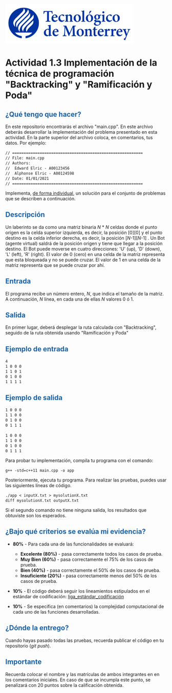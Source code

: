 ![Tec de Monterrey](images/logotecmty.png)
# Actividad 1.3 Implementación de la técnica de programación "Backtracking" y "Ramificación y Poda"

## <span style="color: rgb(26, 99, 169);">¿Qué tengo que hacer?</span>
En este repositorio encontrarás el archivo "main.cpp". En este archivo deberás desarrollar la implementación del problema presentado en esta actividad.  En la parte superior del archivo coloca, en comentarios, tus datos. Por ejemplo:
```
// =========================================================
// File: main.cpp
// Authors:
//  Edward Elric - A00123456
//  Alphonse Elric - A00124598
// Date: 01/01/2021
// =========================================================
```
Implementa, <span style="text-decoration-line: underline;">de forma individual</span>, un solución para el conjunto de problemas que se describen a continuación.

## <span style="color: rgb(26, 99, 169);">**Descripción**</span>
Un laberinto se da como una matriz binaria *N* * *N* celdas donde el punto origen es la celda superior izquierda, es decir, la posición [0][0] y el punto destino es la celda inferior derecha, es decir, la posición [*N*-1][*N*-1] . Un Bot (agente virtual) saldrá de la posición origen y tiene que llegar a la posición destino. El Bot puede moverse en cuatro direcciones: 'U' (up), 'D' (down), 'L' (left), 'R' (right). El valor de 0 (cero) en una celda de la matriz representa que esta bloqueada y no se puede cruzar. El valor de 1 en una celda de la matriz representa que se puede cruzar por ahí.

## <span style="color: rgb(26, 99, 169);">**Entrada**</span>
El programa recibe un número entero, *N*, que indica el tamaño de la matriz. A continuación, *N* línea, en cada una de ellas *N* valores 0 ó 1.

## <span style="color: rgb(26, 99, 169);">**Salida**</span>
En primer lugar, deberá desplegar la ruta calculada con "Backtracking", seguido de la ruta obtenida usando "Ramificación y Poda"

## <span style="color: rgb(26, 99, 169);">**Ejemplo de entrada**</span>
```
4
1 0 0 0
1 1 0 1
0 1 0 0
1 1 1 1
```

## <span style="color: rgb(26, 99, 169);">**Ejemplo de salida**</span>
```
1 0 0 0
1 1 0 0
0 1 0 0
0 1 1 1

1 0 0 0
1 1 0 0
0 1 0 0
0 1 1 1

```

Para probar tu implementación, compila tu programa con el comando:
```
g++ -std=c++11 main.cpp -o app
```
Posteriormente, ejecuta tu programa. Para realizar las pruebas, puedes usar las siguientes líneas de código.
```
./app < inputX.txt > mysolutionX.txt
diff mysolutionX.txt outputX.txt
```
Si el segundo comando no tiene ninguna salida, los resultados que obtuviste son los esperados.

## <span style="color: rgb(26, 99, 169);">**¿Bajo qué criterios se evalúa mi evidencia?**</span>

- **80%** - Para cada una de las funcionalidades se evaluará:

    - **Excelente (80%)** - pasa correctamente todos los casos de prueba.
    - **Muy Bien (60%)** - pasa correctamente el 75% de los casos de prueba.
    - **Bien (40%)** - pasa correctamente el 50% de los casos de prueba.
    - **Insuficiente (20%)** - pasa correctamente menos del 50% de los casos de prueba.

- **10%** - El código deberá seguir los lineamientos estipulados en el estándar de codificación: <span class="instructure_file_holder link_holder">[liga_estándar_codificación](estandar.pdf)</span>
- **10%** - Se especifica (en comentarios) la complejidad computacional de cada uno de las funciones desarrolladas.

## <span style="color: rgb(26, 99, 169);">**¿Dónde la entrego?**</span>
Cuando hayas pasado todas las pruebas, recuerda publicar el código en tu repositorio (*git push*).

## <span style="color: rgb(26, 99, 169);">**Importante**</span>
Recuerda colocar el nombre y las matrículas de ambos integrantes en en los comentarios iniciales. En caso de que se incumpla este punto, se penalizará con 20 puntos sobre la calificación obtenida.
